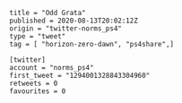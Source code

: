 ```
title = "Odd Grata"
published = 2020-08-13T20:02:12Z
origin = "twitter-norms_ps4"
type = "tweet"
tag = [ "horizon-zero-dawn", "ps4share",]

[twitter]
account = "norms_ps4"
first_tweet = "1294001328843304960"
retweets = 0
favourites = 0
```

<p class='image'><img src='https://mnf.m17s.net/2020/08/13/EfU3WPjXkAAdQ08.jpg' alt=''></p>

